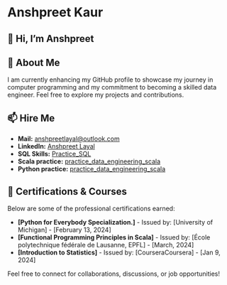 
# Anshpreet Kaur

## 👋 Hi, I’m Anshpreet

## 👀 About Me

I am currently enhancing my GitHub profile to showcase my journey in computer programming and my commitment to becoming a skilled data engineer. Feel free to explore my projects and contributions.


## 📫 Hire Me

- **Mail:** [anshpreetlayal@outlook.com](mailto:anshpreetlayal@outlook.com)
- **LinkedIn:** [Anshpreet Layal](https://www.linkedin.com/in/anshpreetlayal/)
- **SQL Skills:** [Practice_SQL](https://github.com/anshpreetlayal/practice_sql)
- **Scala practice:** [practice_data_engineering_scala](https://github.com/anshpreetlayal/practice_data_engineering_scala)
- **Python practice:** [practice_data_engineering_scala](https://github.com/anshpreetlayal/practice_data_engineering_python)

## 📜 Certifications & Courses

Below are some of the professional certifications earned:

- **[Python for Everybody Specialization.]** - Issued by: [University of Michigan] - [February 13, 2024]
- **[Functional Programming Principles in Scala]** - Issued by: [École polytechnique fédérale de Lausanne, EPFL] - [March, 2024]
- **[Introduction to Statistics]** - Issued by: [CourseraCoursera] - [Jan 9, 2024]



Feel free to connect for collaborations, discussions, or job opportunities!
